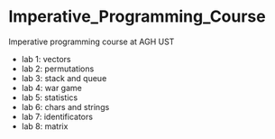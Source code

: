# Imperative_Programming_Course
Imperative programming course at AGH UST
- lab 1: vectors
- lab 2: permutations
- lab 3: stack and queue
- lab 4: war game
- lab 5: statistics
- lab 6: chars and strings
- lab 7: identificators
- lab 8: matrix
